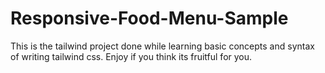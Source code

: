 # Responsive-Food-Menu-Sample
This is the tailwind project done while learning basic concepts and syntax of writing tailwind css. 
Enjoy if you think its fruitful for you.
